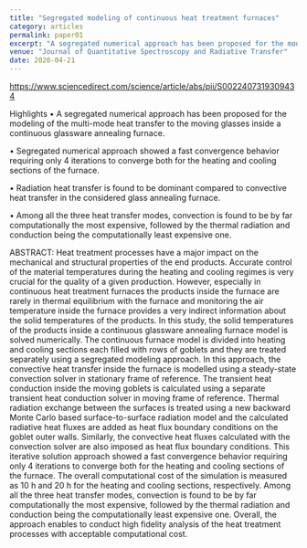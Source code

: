 ```yaml
---
title: "Segregated modeling of continuous heat treatment furnaces"
category: articles
permalink: paper01
excerpt: "A segregated numerical approach has been proposed for the modeling of the multi-mode heat transfer to the moving glasses inside a continuous glassware annealing furnace. Segregated numerical approach showed a fast convergence behavior requiring only 4 iterations to converge both for the heating and cooling sections of the furnace."
venue: "Journal of Quantitative Spectroscopy and Radiative Transfer"
date: 2020-04-21
---
```


https://www.sciencedirect.com/science/article/abs/pii/S0022407319309434

Highlights
• A segregated numerical approach has been proposed for the modeling of the multi-mode heat transfer to the moving glasses inside a continuous glassware annealing furnace.

• Segregated numerical approach showed a fast convergence behavior requiring only 4 iterations to converge both for the heating and cooling sections of the furnace.

• Radiation heat transfer is found to be dominant compared to convective heat transfer in the considered glass annealing furnace.

• Among all the three heat transfer modes, convection is found to be by far computationally the most expensive, followed by the thermal radiation and conduction being the computationally least expensive one.

ABSTRACT:
Heat treatment processes have a major impact on the mechanical and structural properties of the end products. Accurate control of the material temperatures during the heating and cooling regimes is very crucial for the quality of a given production. However, especially in continuous heat treatment furnaces the products inside the furnace are rarely in thermal equilibrium with the furnace and monitoring the air temperature inside the furnace provides a very indirect information about the solid temperatures of the products. In this study, the solid temperatures of the products inside a continuous glassware annealing furnace model is solved numerically. The continuous furnace model is divided into heating and cooling sections each filled with rows of goblets and they are treated separately using a segregated modeling approach. In this approach, the convective heat transfer inside the furnace is modelled using a steady-state convection solver in stationary frame of reference. The transient heat conduction inside the moving goblets is calculated using a separate transient heat conduction solver in moving frame of reference. Thermal radiation exchange between the surfaces is treated using a new backward Monte Carlo based surface-to-surface radiation model and the calculated radiative heat fluxes are added as heat flux boundary conditions on the goblet outer walls. Similarly, the convective heat fluxes calculated with the convection solver are also imposed as heat flux boundary conditions. This iterative solution approach showed a fast convergence behavior requiring only 4 iterations to converge both for the heating and cooling sections of the furnace. The overall computational cost of the simulation is measured as 10 h and 20 h for the heating and cooling sections, respectively. Among all the three heat transfer modes, convection is found to be by far computationally the most expensive, followed by the thermal radiation and conduction being the computationally least expensive one. Overall, the approach enables to conduct high fidelity analysis of the heat treatment processes with acceptable computational cost.


